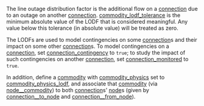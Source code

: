 The line outage distribution factor is the additional flow on a [connection](@ref)
due to an outage on another [connection](@ref). 
[commodity\_lodf\_tolerance](@ref) is the minimum absolute value of the LODF that is considered meaningful.
Any value below this tolerance (in absolute value) will be treated as zero.

The LODFs are used to model contingencies on some [connection](@ref)s and their impact on some other [connection](@ref)s.
To model contingencies on a [connection](@ref), set [connection\_contingency](@ref) to `true`;
to study the impact of such contingencies on another [connection](@ref), set [connection\_monitored](@ref) to `true`.

In addition, define a [commodity](@ref) with [commodity\_physics](@ref) set to [commodity\_physics\_lodf](@ref),
and associate that [commodity](@ref) (via [node\_\_commodity](@ref)) to both [connection](@ref)s' [node](@ref)s
(given by [connection\_\_to\_node](@ref) and [connection\_\_from\_node](@ref)).
